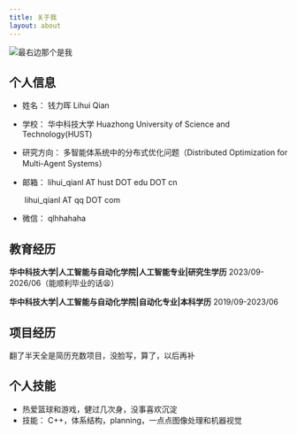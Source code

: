 ```yaml
---
title: 关于我
layout: about
---
```




![最右边那个是我](https://s2.loli.net/2023/04/15/J7Kr5fOxh4bpd9T.jpg)





## 个人信息

- 姓名： 钱力晖 Lihui Qian

- 学校： 华中科技大学 Huazhong University of Science and Technology(HUST)

- 研究方向： 多智能体系统中的分布式优化问题（Distributed Optimization for Multi-Agent Systems）

- 邮箱： lihui_qianl AT hust DOT edu DOT cn

  ​			lihui_qianl AT qq DOT com

- 微信： qlhhahaha

  

## 教育经历

**华中科技大学|人工智能与自动化学院|人工智能专业|研究生学历**      2023/09-2026/06（能顺利毕业的话😫）

**华中科技大学|人工智能与自动化学院|自动化专业|本科学历**      2019/09-2023/06



## 项目经历

翻了半天全是简历充数项目，没脸写，算了，以后再补



## 个人技能

- 热爱篮球和游戏，健过几次身，没事喜欢沉淀
- 技能： C++，体系结构，planning，一点点图像处理和机器视觉
